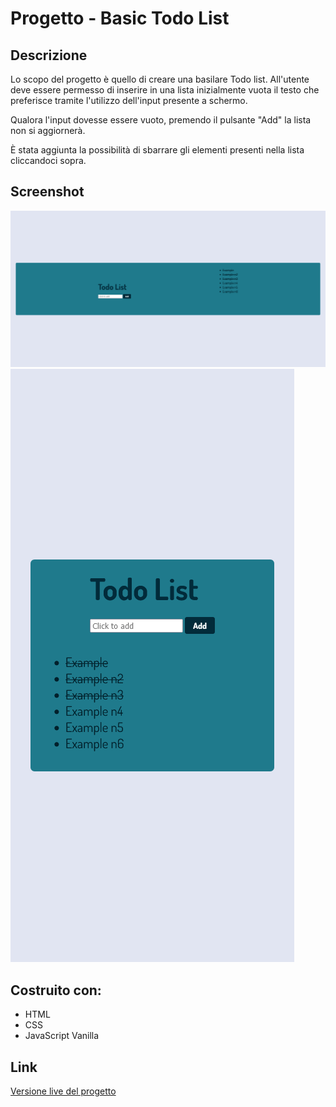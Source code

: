 # **Progetto - Basic Todo List**

## **Descrizione**

Lo scopo del progetto è quello di creare una basilare Todo list. All'utente deve essere permesso di inserire in una lista inizialmente vuota il testo che preferisce tramite l'utilizzo dell'input presente a schermo.

Qualora l'input dovesse essere vuoto, premendo il pulsante "Add" la lista non si aggiornerà.

È stata aggiunta la possibilità di sbarrare gli elementi presenti nella lista cliccandoci sopra.

## **Screenshot**

![](/screenshots/Screenshot.desktop.png)
![](/screenshots/Screenshot.mobile.png)

## **Costruito con:**

- HTML
- CSS
- JavaScript Vanilla

## **Link**

[Versione live del progetto](https://paciott.github.io/Basic-todo-list/)
